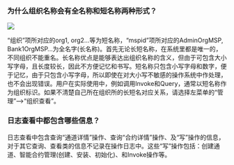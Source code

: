 ### 为什么组织名称会有全名称和短名称两种形式？

 ![](https://mc.qcloudimg.com/static/img/0c2f48d756e38a277eb49fc51270957a/image.png)
 
“组织”项所对应的org1, org2…等为短名称，“mspid”项所对应的AdminOrgMSP, Bank1OrgMSP…为全名字(长名称)。首先无论长短名称，在系统里都是唯一的，不同组织不能重名。长名称优点是能够表达出组织名称的含义，但由于可包含大小写字母，且长度较长，因此不方便记忆和书写。短名称只包含小写字母和数字，便于记忆，由于只包含小写字母，所以即使在对大小写不敏感的操作系统中作处理，也不会出现错误。用户在实际使用中，例如调用Invoke和Query，通常以短名称作为组织标识。如果不清楚自己所在组织所的长短名对应关系，请选择左菜单的“管理”——>“组织查看”。

### 	日志查看中都包含哪些信息？

日志查看中包含查询“通道详情”操作、查询“合约详情”操作、及“写”操作的信息，对于其它查询、查看类的信息不记录在操作日志中。这些“写”操作包括：创建通道、智能合约管理(创建、安装、初始化)、和Invoke操作等。
